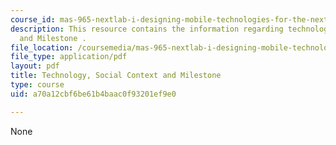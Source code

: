 ```yaml
---
course_id: mas-965-nextlab-i-designing-mobile-technologies-for-the-next-billion-users-fall-2008
description: This resource contains the information regarding technology, Social Context.
  and Milestone .
file_location: /coursemedia/mas-965-nextlab-i-designing-mobile-technologies-for-the-next-billion-users-fall-2008/a70a12cbf6be61b4baac0f93201ef9e0_MITMAS_965F08_Lec07_social.pdf
file_type: application/pdf
layout: pdf
title: Technology, Social Context and Milestone
type: course
uid: a70a12cbf6be61b4baac0f93201ef9e0

---
```

None
